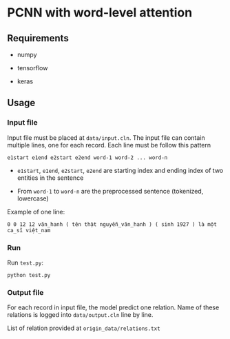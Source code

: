 # PCNN with word-level attention

## Requirements

- numpy

- tensorflow

- keras

## Usage

### Input file

Input file must be placed at `data/input.cln`. The input file can contain multiple lines, one for each record. Each line must be follow this pattern

    e1start e1end e2start e2end word-1 word-2 ... word-n

- `e1start`, `e1end`, `e2start`, `e2end` are starting index and ending index of two entities in the sentence

- From `word-1` to `word-n` are the preprocessed sentence (tokenized, lowercase)

Example of one line:

    0 0 12 12 văn_hanh ( tên thật nguyễn_văn_hanh ) ( sinh 1927 ) là một ca_sĩ việt_nam

### Run

Run `test.py`:

    python test.py
    

### Output file

For each record in input file, the model predict one relation. Name of these relations is logged into `data/output.cln` line by line. 

List of relation provided at `origin_data/relations.txt` 
